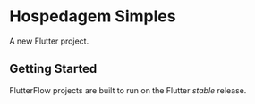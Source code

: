 # Hospedagem Simples

A new Flutter project.

## Getting Started

FlutterFlow projects are built to run on the Flutter _stable_ release.
